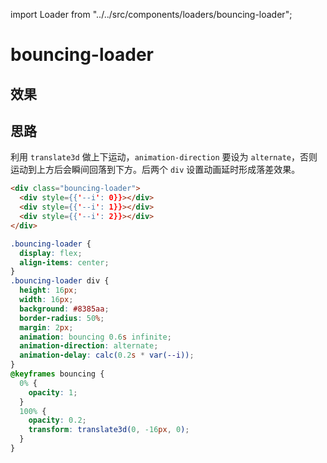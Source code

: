 import Loader from "../../src/components/loaders/bouncing-loader";

# bouncing-loader

## 效果

<Loader />

## 思路

利用 `translate3d` 做上下运动，`animation-direction` 要设为 `alternate`，否则运动到上方后会瞬间回落到下方。后两个 `div` 设置动画延时形成落差效果。

```html
<div class="bouncing-loader">
  <div style={{'--i': 0}}></div>
  <div style={{'--i': 1}}></div>
  <div style={{'--i': 2}}></div>
</div>
```

```css
.bouncing-loader {
  display: flex;
  align-items: center;
}
.bouncing-loader div {
  height: 16px;
  width: 16px;
  background: #8385aa;
  border-radius: 50%;
  margin: 2px;
  animation: bouncing 0.6s infinite;
  animation-direction: alternate;
  animation-delay: calc(0.2s * var(--i));
}
@keyframes bouncing {
  0% {
    opacity: 1;
  }
  100% {
    opacity: 0.2;
    transform: translate3d(0, -16px, 0);
  }
}
```
